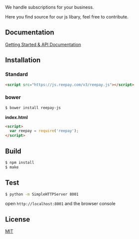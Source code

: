 We handle subscriptions for your business.

Here you find source for our js libary, feel free to contribute.

## Documentation

[Getting Started & API Documentation][docs]

## Installation

### Standard
```html
<script src="https://js.reepay.com/v3/reepay.js"></script>
```

### bower
```bash
$ bower install reepay-js
```


**index.html**

```html
<script>
  var reepay = require('reepay');
</script>
```

## Build
```bash
$ npm install
$ make
```

## Test
```bash
$ python -m SimpleHTTPServer 8001
```
open `http://localhost:8001` and the browser console

## License

[MIT][license]


[docs]: https://docs.reepay.com/js
[license]: LICENSE.md
